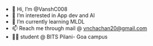 - 👋 Hi, I’m @VanshC008
- 👀 I’m interested in App dev and AI
- 🌱 I’m currently learning MLDL
- 📫 Reach me through mail @ vnchachan20@gmail.com 
- 👨‍🎓 student @ BITS Pilani- Goa campus
<!---
VanshC008/VanshC008 is a ✨ special ✨ repository because its `README.md` (this file) appears on your GitHub profile.
You can click the Preview link to take a look at your changes.
--->
